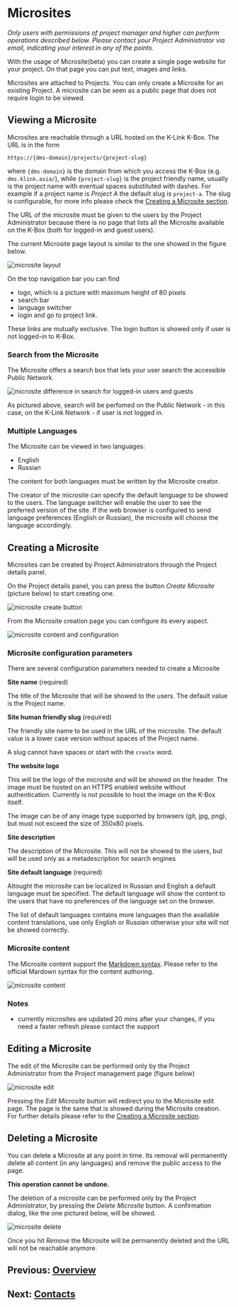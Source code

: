 # Microsites
_Only users with permissions of project manager and higher can perform operations described below. Please contact your Project Administrator via email, indicating your interest in any of the points._

With the usage of Microsite(beta) you can create a single page website for your project. On that page you can put text, images and links.

Microsites are attached to Projects. You can only create a Microsite for an existing Project. A microsite can be seen as a public page that does not require login to be viewed.

## Viewing a Microsite

Microsites are reachable through a URL hosted on the K-Link K-Box. The URL is in the form

```
https://{dms-domain}/projects/{project-slug}
```

where `{dms-domain}` is the domain from which you access the K-Box (e.g. `dms.klink.asia/`), while `{project-slug}` is the project friendly name, 
usually is the project name with eventual spaces substituted with dashes. For example if a project name is _Project A_ the default slug is `project-a`. 
The slug is configurable, for more info please check the [Creating a Microsite section](#creating-a-microsite).

The URL of the microsite must be given to the users by the Project Administrator because there is no page that lists all 
the Microsite available on the K-Box (both for logged-in and guest users).

The current Microsite page layout is similar to the one showed in the figure below.

![microsite layout](./img/microsite-layout.png)

On the top navigation bar you can find

-  logo, which is a picture with maximum height of 80 pixels
-  search bar
-  language switcher
-  login and go to project link.

These links are mutually exclusive. The login button is showed only if user is not logged-in to K-Box. 


### Search from the Microsite

The Microsite offers a search box that lets your user search the accessible Public Network.

![microsite difference in search for logged-in users and guests](./img/microsite-login-vs-guest.jpg)

As pictured above, search will be perfomed on the Public Network - in this case, on the K-Link Network - if user is not logged in.


### Multiple Languages

The Microsite can be viewed in two languages:

- English
- Russian

The content for both languages must be written by the Microsite creator.

The creator of the microsite can specify the default language to be showed to the users. The language switcher will enable the user to see the preferred version of the site. If the web browser is configured to send language preferences (English or Russian), 
the microsite will choose the language accordingly.

## Creating a Microsite

Microsites can be created by Project Administrators through the Project details panel.

On the Project details panel, you can press the button _Create Microsite_ (picture below) to start creating one.

![microsite create button](./img/microsite-create-1.JPG)

From the Microsite creation page you can configure its every aspect.

![microsite content and configuration](./img/microsite-create-2.png)

### Microsite configuration parameters

There are several configuration parameters needed to create a Microsite

**Site name** (required)

The title of the Microsite that will be showed to the users. The default value is the Project name.

**Site human friendly slug** (required)

The friendly site name to be used in the URL of the microsite. The default value is a lower case version without spaces of the Project name.

A slug cannot have spaces or start with the `create` word.

**The website logo**

This will be the logo of the microsite and will be showed on the header. The image must be hosted on an HTTPS enabled website without authentication. 
Currently is not possible to host the image on the K-Box itself.

The image can be of any image type supported by browsers (git, jpg, png), but must not exceed the size of 350x80 pixels.

**Site description**

The description of the Microsite. This will not be showed to the users, but will be used only as a metadescription for search engines

**Site default language** (required)

Altought the microsite can be localized in Russian and English a default language must be specified. The default language will show the content to the users that have no 
preferences of the language set on the browser.

The list of default languages contains more languages than the available content translations, use only English or Russian otherwise your site will not be showed correctly.


### Microsite content

The Microsite content support the [Markdown syntax](https://daringfireball.net/projects/markdown/basics). Please refer to the official Mardown syntax for the content authoring.

![microsite content](./img/microsite-content-english.png)

### Notes

- currently microsites are updated 20 mins after your changes, if you need a faster refresh please contact the support

## Editing a Microsite

The edit of the Microsite can be performed only by the Project Administrator from the Project management page (figure below)

![microsite edit](./img/microsite-edit-button.png)

Pressing the _Edit Microsite_ button will redirect you to the Microsite edit page. The page is the same that is showed during the Microsite creation. 
For further details please refer to the [Creating a Microsite section](#creating-a-microsite).

## Deleting a Microsite

You can delete a Microsite at any point in time. Its removal will permanently delete all content (in any languages) and remove the public access to the page.

**This operation cannot be undone.**

The deletion of a microsite can be performed only by the Project Administrator, by pressing the _Delete Microsite_ button. A confirmation dialog, like the one pictured below, will be showed.

![microsite delete](./img/microsite-delete.png) 

Once you hit _Remove_ the Microsite will be permanently deleted and the URL will not be reachable anymore.

## Previous: [Overview](../administration/intro.md)            

## Next: [Contacts](../administration/contacts.md)